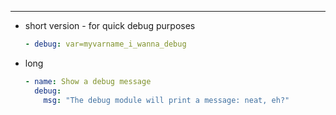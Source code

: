 ---
- short version - for quick debug purposes
    ```yaml
    - debug: var=myvarname_i_wanna_debug
    ```

- long
    ```yaml
    - name: Show a debug message
      debug:
        msg: "The debug module will print a message: neat, eh?"
    ```
